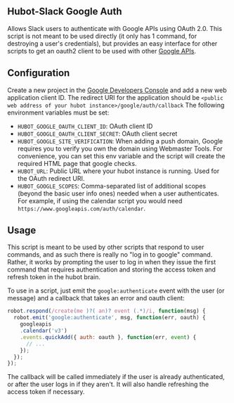 ## Hubot-Slack Google Auth

Allows Slack users to authenticate with Google APIs using OAuth 2.0. This script is not meant to be used directly (it only has 1 command, for destroying a user's credentials), but provides an easy interface for other scripts to get an oauth2 client to be used with other [Google APIs](https://github.com/google/google-api-nodejs-client/).

## Configuration

Create a new project in the [Google Developers Console](https://console.developers.google.com) and add a new web application client ID. The redirect URI for the application should be `<public web address of your hubot instance>/google/auth/callback` The following environment variables must be set:

- `HUBOT_GOOGLE_OAUTH_CLIENT_ID`: OAuth client ID
- `HUBOT_GOOGLE_OAUTH_CLIENT_SECRET`: OAuth client secret
- `HUBOT_GOOGLE_SITE_VERIFICATION`: When adding a push domain, Google requires you to verify you own the domain using Webmaster Tools. For convenience, you can set this env variable and the script will create the required HTML page that google checks.
- `HUBOT_URL`: Public URL where your hubot instance is running. Used for the OAuth redirect URI.
- `HUBOT_GOOGLE_SCOPES`: Comma-separated list of additional scopes (beyond the basic user info ones) needed when a user authenticates. For example, if using the calendar script you would need `https://www.googleapis.com/auth/calendar`.

## Usage

This script is meant to be used by other scripts that respond to user commands, and as such there is really no "log in to google" command. Rather, it works by prompting the user to log in when they issue the first command that requires authentication and storing the access token and refresh token in the hubot brain.

To use in a script, just emit the `google:authenticate` event with the user (or message) and a callback that takes an error and oauth client:

```js
robot.respond(/create(me )?( an)? event (.*)/i, function(msg) {
  robot.emit('google:authenticate', msg, function(err, oauth) {
    googleapis
    .calendar('v3')
    .events.quickAdd({ auth: oauth }, function(err, event) {
      // ...
    });
  });
});
```

The callback will be called immediately if the user is already authenticated, or after the user logs in if they aren't. It will also handle refreshing the access token if necessary.